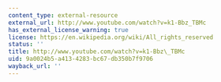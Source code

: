 ```yaml
---
content_type: external-resource
external_url: http://www.youtube.com/watch?v=k1-Bbz_TBMc
has_external_license_warning: true
license: https://en.wikipedia.org/wiki/All_rights_reserved
status: ''
title: http://www.youtube.com/watch?v=k1-Bbz\_TBMc
uid: 9a0024b5-a413-4283-bc67-db350b7f9706
wayback_url: ''
---
```


